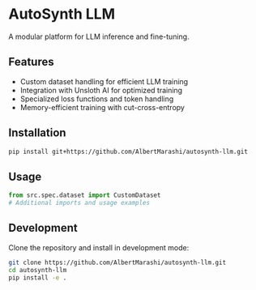 # AutoSynth LLM

A modular platform for LLM inference and fine-tuning.

## Features

- Custom dataset handling for efficient LLM training
- Integration with Unsloth AI for optimized training
- Specialized loss functions and token handling
- Memory-efficient training with cut-cross-entropy

## Installation

```bash
pip install git+https://github.com/AlbertMarashi/autosynth-llm.git
```

## Usage

```python
from src.spec.dataset import CustomDataset
# Additional imports and usage examples
```

## Development

Clone the repository and install in development mode:

```bash
git clone https://github.com/AlbertMarashi/autosynth-llm.git
cd autosynth-llm
pip install -e .
```
